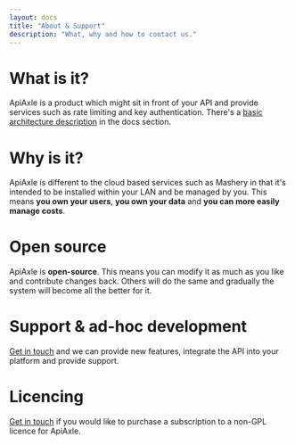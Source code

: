 ```yaml
---
layout: docs
title: "About & Support"
description: "What, why and how to contact us."
---
```


# What is it?

ApiAxle is a product which might sit in front of your API and provide
services such as rate limiting and key authentication. There's a
[basic architecture description](http://apiaxle.com/docs/architecture) in the
docs section.

# Why is it?

ApiAxle is different to the cloud based services such as Mashery in
that it's intended to be installed within your LAN and be managed by
you. This means **you own your users**, **you own your data** and
**you can more easily manage costs**.

# Open source

ApiAxle is **open-source**. This means you can modify it as much as
you like and contribute changes back. Others will do the same and
gradually the system will become all the better for it.

# Support & ad-hoc development

[Get in touch](mailto:phil@apiaxle.com) and we can provide new
features, integrate the API into your platform and provide support.

# Licencing

[Get in touch](mailto:phil@apiaxle.com) if you would like to
purchase a subscription to a non-GPL licence for ApiAxle.
